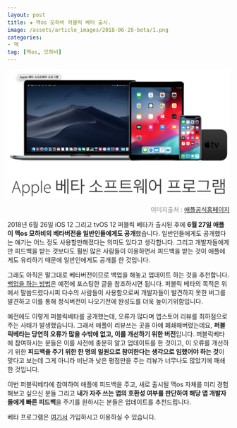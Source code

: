 ```yaml
---  
layout: post  
title: ✚ 맥os 모하비 퍼블릭 베타 출시.
image: /assets/article_images/2018-06-28-beta/1.png
categories:
- 맥
tag: [맥os, 모하비]
---  
```

<div class="markdown-image">
<img src="/assets/article_images/2018-06-28-beta/1.png" alt="" align="middle"/><p style="text-align:right;  color:#878787"> 이미지출처 : <a href="https://beta.apple.com/sp/ko/betaprogram/"> 애플공식홈페이지 </a></p> </div>

2018년 6월 26일 iOS 12 그리고 tvOS 12 퍼블릭 베타가 출시된 후에 **6월 27일 애플이 맥os 모하비의 베타버전을 일반인들에게도 공개**했습니다. 일반인들에게도 공개했다는 얘기는 어느 정도 사용할만해졌다는 의미도 있다고 생각합니다. 그리고 개발자들에게만 피드백을 받는 것보다도 훨씬 많은 사람들이 이용하면서 피드백을 받는 것이 애플에게도 유리하기 때문에 일반인에게도 공개를 한 것입니다.

그래도 아직은 말그대로 베타버전이므로 백업을 해놓고 업데이트 하는 것을 추천합니다. [백업을 하는 방법](http://gisadan.github.io/맥/how%20to/2018/03/19/backup.html)은 예전에 포스팅한 글을 참조하시면 됩니다. 퍼블릭 베타의 목적은 위에서 말씀드렸다시피 다수의 사람들이 사용함으로써 개발자들이 발견하지 못한 버그를 발견하고 이를 통해 정식버전이 나오기전에 완성도를 더욱 높이기위함입니다. 

예전에도 이렇게 퍼블릭베타를 공개했는데, 오류가 많다며 앱스토어 리뷰를 최하점으로 주는 사태가 발생했습니다. 그래서 애플이 리뷰쓰는 곳을 아얘 폐쇄해버렸는데요, **퍼블릭베타는 당연히 오류가 많을 수밖에 없고, 이를 개선하기 위한 버전**입니다. 퍼블릭베타에 참여하시는 분들은 이를 사전에 충분히 알고 업데이트를 한 것이고, 이 오류를 개선하기 위한 **피드백을 주기 위한 한 명의 일원으로 참여한다는 생각으로 임했어야 하는 것**이 맞다고 보는데 그게 아니라 비난과 낮은 평점만을 주는 리뷰가 너무나도 많았기에 패쇄한 것입니다. 

이번 퍼블릭베타에 참여하여 애플에 피드백을 주고, 새로 출시될 맥os 자체를  미리 경험해보고 싶으신 분들 그리고 **내가 자주 쓰는 앱의 호환성 여부를 판단하여 해당 앱 개발자들에게 빠른 피드백**을 주기를 원하시는 분들은 업데이트를 추천드립니다.

베타 프로그램은 [여기서](https://beta.apple.com/sp/ko/betaprogram/) 가입하시고 이용하실 수 있습니다.

